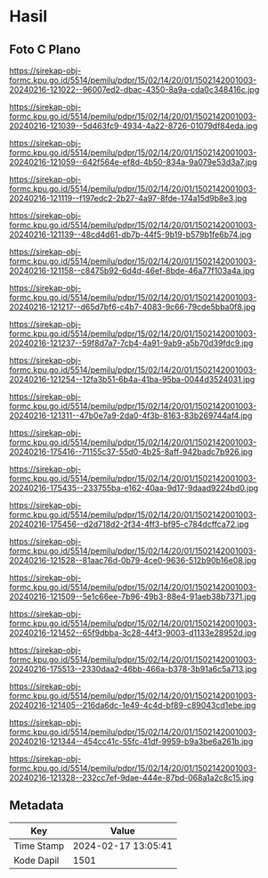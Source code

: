 # Hasil

## Foto C Plano

https://sirekap-obj-formc.kpu.go.id/5514/pemilu/pdpr/15/02/14/20/01/1502142001003-20240216-121022--96007ed2-dbac-4350-8a9a-cda0c348416c.jpg

https://sirekap-obj-formc.kpu.go.id/5514/pemilu/pdpr/15/02/14/20/01/1502142001003-20240216-121039--5d463fc9-4934-4a22-8726-01079df84eda.jpg

https://sirekap-obj-formc.kpu.go.id/5514/pemilu/pdpr/15/02/14/20/01/1502142001003-20240216-121059--642f564e-ef8d-4b50-834a-9a079e53d3a7.jpg

https://sirekap-obj-formc.kpu.go.id/5514/pemilu/pdpr/15/02/14/20/01/1502142001003-20240216-121119--f197edc2-2b27-4a97-8fde-174a15d9b8e3.jpg

https://sirekap-obj-formc.kpu.go.id/5514/pemilu/pdpr/15/02/14/20/01/1502142001003-20240216-121139--48cd4d61-db7b-44f5-9b19-b579b1fe6b74.jpg

https://sirekap-obj-formc.kpu.go.id/5514/pemilu/pdpr/15/02/14/20/01/1502142001003-20240216-121158--c8475b92-6d4d-46ef-8bde-46a77f103a4a.jpg

https://sirekap-obj-formc.kpu.go.id/5514/pemilu/pdpr/15/02/14/20/01/1502142001003-20240216-121217--d65d7bf6-c4b7-4083-9c66-79cde5bba0f8.jpg

https://sirekap-obj-formc.kpu.go.id/5514/pemilu/pdpr/15/02/14/20/01/1502142001003-20240216-121237--59f8d7a7-7cb4-4a91-9ab9-a5b70d39fdc9.jpg

https://sirekap-obj-formc.kpu.go.id/5514/pemilu/pdpr/15/02/14/20/01/1502142001003-20240216-121254--12fa3b51-6b4a-41ba-95ba-0044d3524031.jpg

https://sirekap-obj-formc.kpu.go.id/5514/pemilu/pdpr/15/02/14/20/01/1502142001003-20240216-121311--47b0e7a9-2da0-4f3b-8163-83b269744af4.jpg

https://sirekap-obj-formc.kpu.go.id/5514/pemilu/pdpr/15/02/14/20/01/1502142001003-20240216-175416--71155c37-55d0-4b25-8aff-942badc7b926.jpg

https://sirekap-obj-formc.kpu.go.id/5514/pemilu/pdpr/15/02/14/20/01/1502142001003-20240216-175435--233755ba-e162-40aa-9d17-9daad9224bd0.jpg

https://sirekap-obj-formc.kpu.go.id/5514/pemilu/pdpr/15/02/14/20/01/1502142001003-20240216-175456--d2d718d2-2f34-4ff3-bf95-c784dcffca72.jpg

https://sirekap-obj-formc.kpu.go.id/5514/pemilu/pdpr/15/02/14/20/01/1502142001003-20240216-121528--81aac76d-0b79-4ce0-9636-512b90b16e08.jpg

https://sirekap-obj-formc.kpu.go.id/5514/pemilu/pdpr/15/02/14/20/01/1502142001003-20240216-121509--5e1c66ee-7b96-49b3-88e4-91aeb38b7371.jpg

https://sirekap-obj-formc.kpu.go.id/5514/pemilu/pdpr/15/02/14/20/01/1502142001003-20240216-121452--65f9dbba-3c28-44f3-9003-d1133e28952d.jpg

https://sirekap-obj-formc.kpu.go.id/5514/pemilu/pdpr/15/02/14/20/01/1502142001003-20240216-175513--2330daa2-46bb-466a-b378-3b91a6c5a713.jpg

https://sirekap-obj-formc.kpu.go.id/5514/pemilu/pdpr/15/02/14/20/01/1502142001003-20240216-121405--216da6dc-1e49-4c4d-bf89-c89043cd1ebe.jpg

https://sirekap-obj-formc.kpu.go.id/5514/pemilu/pdpr/15/02/14/20/01/1502142001003-20240216-121344--454cc41c-55fc-41df-9959-b9a3be6a261b.jpg

https://sirekap-obj-formc.kpu.go.id/5514/pemilu/pdpr/15/02/14/20/01/1502142001003-20240216-121328--232cc7ef-9dae-444e-87bd-068a1a2c8c15.jpg


## Metadata

| Key        | Value               |
| ---------- | ------------------- |
| Time Stamp | 2024-02-17 13:05:41 |
| Kode Dapil | 1501                |



